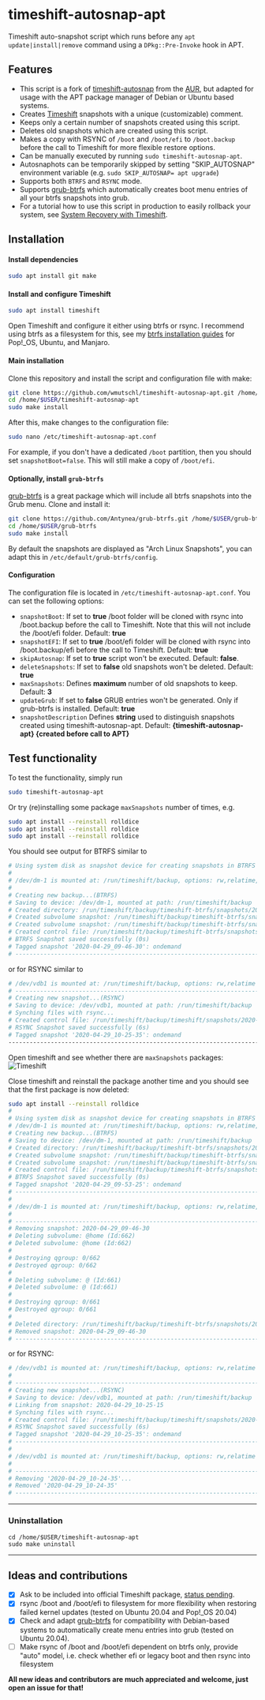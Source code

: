 # timeshift-autosnap-apt
Timeshift auto-snapshot script which runs before any `apt update|install|remove` command using a `DPkg::Pre-Invoke` hook in APT.

## Features
*  This script is a fork of [timeshift-autosnap](https://gitlab.com/gobonja/timeshift-autosnap) from the [AUR](https://aur.archlinux.org/cgit/aur.git/tree/PKGBUILD?h=timeshift-autosnap), but adapted for usage with the APT package manager of Debian or Ubuntu based systems.
*  Creates [Timeshift](https://github.com/teejee2008/timeshift) snapshots with a unique (customizable) comment.
*  Keeps only a certain number of snapshots created using this script.
*  Deletes old snapshots which are created using this script.
*  Makes a copy with RSYNC of `/boot` and `/boot/efi` to `/boot.backup` before the call to Timeshift for more flexible restore options.
*  Can be manually executed by running `sudo timeshift-autosnap-apt`.
*  Autosnaphots can be temporarily skipped by setting "SKIP_AUTOSNAP" environment variable (e.g. `sudo SKIP_AUTOSNAP= apt upgrade`)
*  Supports both `BTRFS` and `RSYNC` mode.
*  Supports [grub-btrfs](https://github.com/Antynea/grub-btrfs) which automatically creates boot menu entries of all your btrfs snapshots into grub.
*  For a tutorial how to use this script in production to easily rollback your system, see [System Recovery with Timeshift](https://mutschler.eu/linux/install-guides/).

## Installation
#### Install dependencies
```bash
sudo apt install git make
```
#### Install and configure Timeshift
```bash
sudo apt install timeshift
```
Open Timeshift and configure it either using btrfs or rsync. I recommend using btrfs as a filesystem for this, see my [btrfs installation guides](https://mutschler.eu/linux/install-guides/) for Pop!_OS, Ubuntu, and Manjaro.

#### Main installation
Clone this repository and install the script and configuration file with make:
```bash
git clone https://github.com/wmutschl/timeshift-autosnap-apt.git /home/$USER/timeshift-autosnap-apt
cd /home/$USER/timeshift-autosnap-apt
sudo make install
```
After this, make changes to the configuration file:
```bash
sudo nano /etc/timeshift-autosnap-apt.conf
```
For example, if you don't have a dedicated `/boot` partition, then you should set `snapshotBoot=false`. This will still make a copy of `/boot/efi`.

#### Optionally, install `grub-btrfs`
[grub-btrfs](https://github.com/Antynea/grub-btrfs) is a great package which will include all btrfs snapshots into the Grub menu. Clone and install it:
```bash
git clone https://github.com/Antynea/grub-btrfs.git /home/$USER/grub-btrfs
cd /home/$USER/grub-btrfs
sudo make install
```
By default the snapshots are displayed as "Arch Linux Snapshots", you can adapt this in `/etc/default/grub-btrfs/config`.

#### Configuration
The configuration file is located in `/etc/timeshift-autosnap-apt.conf`. You can set the following options:
*  `snapshotBoot`: If set to **true** /boot folder will be cloned with rsync into /boot.backup before the call to Timeshift. Note that this will not include the /boot/efi folder. Default: **true**
*  `snapshotEFI`: If set to **true** /boot/efi folder will be cloned with rsync into /boot.backup/efi before the call to Timeshift. Default: **true**
*  `skipAutosnap`: If set to **true** script won't be executed. Default: **false**.
*  `deleteSnapshots`: If set to **false** old snapshots won't be deleted. Default: **true**
*  `maxSnapshots`: Defines **maximum** number of old snapshots to keep. Default: **3**
*  `updateGrub`: If set to **false** GRUB entries won't be generated. Only if grub-btrfs is installed. Default: **true**
*  `snapshotDescription` Defines **string** used to distinguish snapshots created using timeshift-autosnap-apt. Default: **{timeshift-autosnap-apt} {created before call to APT}**

## Test functionality
To test the functionality, simply run
```bash
sudo timeshift-autosnap-apt
``` 
Or try (re)installing some package `maxSnapshots` number of times, e.g.
```bash
sudo apt install --reinstall rolldice
sudo apt install --reinstall rolldice
sudo apt install --reinstall rolldice
```
You should see output for BTRFS similar to
```bash
# Using system disk as snapshot device for creating snapshots in BTRFS mode
#
# /dev/dm-1 is mounted at: /run/timeshift/backup, options: rw,relatime,compress=zstd:3,ssd,space_cache,commit=120,subvolid=5,subvol=/
#
# Creating new backup...(BTRFS)
# Saving to device: /dev/dm-1, mounted at path: /run/timeshift/backup
# Created directory: /run/timeshift/backup/timeshift-btrfs/snapshots/2020-04-29_09-46-30
# Created subvolume snapshot: /run/timeshift/backup/timeshift-btrfs/snapshots/2020-04-29_09-46-30/@
# Created subvolume snapshot: /run/timeshift/backup/timeshift-btrfs/snapshots/2020-04-29_09-46-30/@home
# Created control file: /run/timeshift/backup/timeshift-btrfs/snapshots/2020-04-29_09-46-30/info.json
# BTRFS Snapshot saved successfully (0s)
# Tagged snapshot '2020-04-29_09-46-30': ondemand
# --------------------------------------------------------------------------
```
or for RSYNC similar to
```bash
# /dev/vdb1 is mounted at: /run/timeshift/backup, options: rw,relatime
# ------------------------------------------------------------------------------
# Creating new snapshot...(RSYNC)
# Saving to device: /dev/vdb1, mounted at path: /run/timeshift/backup
# Synching files with rsync...
# Created control file: /run/timeshift/backup/timeshift/snapshots/2020-04-29_10-25-35/info.json
# RSYNC Snapshot saved successfully (6s)
# Tagged snapshot '2020-04-29_10-25-35': ondemand
------------------------------------------------------------------------------
```

Open timeshift and see whether there are `maxSnapshots` packages:
![Timeshift](timeshift-autosnap-apt.png)

Close timeshift and reinstall the package another time and you should see that the first package is now deleted:
```bash
sudo apt install --reinstall rolldice
#
# Using system disk as snapshot device for creating snapshots in BTRFS mode
# /dev/dm-1 is mounted at: /run/timeshift/backup, options: rw,relatime,compress=zstd:3,ssd,space_cache,commit=120,subvolid=5,subvol=/
# Creating new backup...(BTRFS)
# Saving to device: /dev/dm-1, mounted at path: /run/timeshift/backup
# Created directory: /run/timeshift/backup/timeshift-btrfs/snapshots/2020-04-29_09-53-25
# Created subvolume snapshot: /run/timeshift/backup/timeshift-btrfs/snapshots/2020-04-29_09-53-25/@
# Created subvolume snapshot: /run/timeshift/backup/timeshift-btrfs/snapshots/2020-04-29_09-53-25/@home
# Created control file: /run/timeshift/backup/timeshift-btrfs/snapshots/2020-04-29_09-53-25/info.json
# BTRFS Snapshot saved successfully (0s)
# Tagged snapshot '2020-04-29_09-53-25': ondemand
# ------------------------------------------------------------------------------
# 
# /dev/dm-1 is mounted at: /run/timeshift/backup, options: rw,relatime,compress=zstd:3,ssd,space_cache,commit=120,subvolid=5,subvol=/
# 
# ------------------------------------------------------------------------------
# Removing snapshot: 2020-04-29_09-46-30
# Deleting subvolume: @home (Id:662)
# Deleted subvolume: @home (Id:662)
# 
# Destroying qgroup: 0/662
# Destroyed qgroup: 0/662
# 
# Deleting subvolume: @ (Id:661)
# Deleted subvolume: @ (Id:661)
# 
# Destroying qgroup: 0/661
# Destroyed qgroup: 0/661
# 
# Deleted directory: /run/timeshift/backup/timeshift-btrfs/snapshots/2020-04-29_09-46-30
# Removed snapshot: 2020-04-29_09-46-30
# ------------------------------------------------------------------------------
```
or for RSYNC:

```bash
# /dev/vdb1 is mounted at: /run/timeshift/backup, options: rw,relatime
# 
# ------------------------------------------------------------------------------
# Creating new snapshot...(RSYNC)
# Saving to device: /dev/vdb1, mounted at path: /run/timeshift/backup
# Linking from snapshot: 2020-04-29_10-25-15
# Synching files with rsync...
# Created control file: /run/timeshift/backup/timeshift/snapshots/2020-04-29_10-25-35/info.json
# RSYNC Snapshot saved successfully (6s)
# Tagged snapshot '2020-04-29_10-25-35': ondemand
# ------------------------------------------------------------------------------
# 
# /dev/vdb1 is mounted at: /run/timeshift/backup, options: rw,relatime
# 
# ------------------------------------------------------------------------------
# Removing '2020-04-29_10-24-35'...
# Removed '2020-04-29_10-24-35'                                                   
# ------------------------------------------------------------------------------
```
---

### Uninstallation
```
cd /home/$USER/timeshift-autosnap-apt
sudo make uninstall
```

---

## Ideas and contributions
- [x] Ask to be included into official Timeshift package, [status pending](https://github.com/teejee2008/timeshift/issues/595).
- [x] rsync /boot and /boot/efi to filesystem for more flexibility when restoring failed kernel updates (tested on Ubuntu 20.04 and Pop!_OS 20.04)
- [x] Check and adapt [grub-btrfs](https://github.com/Antynea/grub-btrfs) for compatibility with Debian-based systems to automatically create menu entries into grub (tested on Ubuntu 20.04).
- [ ] Make rsync of /boot and /boot/efi dependent on btrfs only, provide "auto" model, i.e. check whether efi or legacy boot and then rsync into filesystem

**All new ideas and contributors are much appreciated and welcome, just open an issue for that!**
